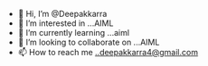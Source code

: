 - 👋 Hi, I’m @Deepakkarra
- 👀 I’m interested in ...AIML
- 🌱 I’m currently learning ...aiml
- 💞️ I’m looking to collaborate on ...AIML
- 📫 How to reach me ..deepakkarra4@gmail.com

<!---
Deeapkkarra/Deeapkkarra is a ✨ special ✨ repository because its `README.md` (this file) appears on your GitHub profile.
You can click the Preview link to take a look at your changes.
--->
